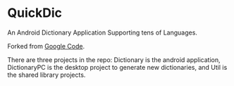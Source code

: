 QuickDic
========

An Android Dictionary Application Supporting tens of Languages.

Forked from [Google Code](https://code.google.com/p/quickdic-dictionary/).

There are three projects in the repo: Dictionary is the android application, DictionaryPC is the desktop project to generate new dictionaries, and Util is the shared library projects.

